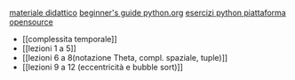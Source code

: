 [materiale didattico](https://github.com/glucatv/Programmazione-dei-Calcolatori-aa23-24/)
[beginner's guide python.org](https://wiki.python.org/moin/BeginnersGuide)
[esercizi python piattaforma opensource](https://www.hackinscience.org/)

* [[complessita temporale]]
* [[lezioni 1 a 5]]
* [[lezioni 6 a 8(notazione Theta, compl. spaziale, tuple)]]
* [[lezioni 9 a 12 (eccentricità e bubble sort)]]

